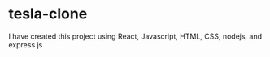 # tesla-clone
I have created this project using React, Javascript, HTML, CSS, nodejs, and express js
